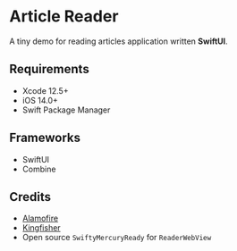 # Article Reader

A tiny demo for reading articles application written **SwiftUI**.

## Requirements

+ Xcode 12.5+
+ iOS 14.0+
+ Swift Package Manager

## Frameworks

+ SwiftUI
+ Combine

## Credits

* [Alamofire](https://github.com/Alamofire/Alamofire)
* [Kingfisher](https://github.com/onevcat/Kingfisher)
* Open source `SwiftyMercuryReady` for `ReaderWebView`
